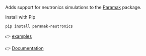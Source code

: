 Adds support for neutronics simulations to the [Paramak](https://github.com/fusion-energy/paramak) package.

Install with Pip

```bash
pip install paramak-neutronics
```

:point_right: [examples](https://github.com/fusion-energy/paramak-neutronics/tree/main/examples)

:point_right: [Documentation](https://paramak-neutronics.readthedocs.io)
